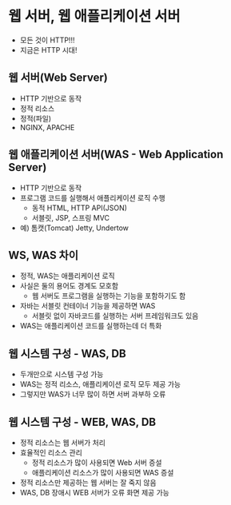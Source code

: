 # 웹 서버, 웹 애플리케이션 서버
- 모든 것이 HTTP!!!
- 지금은 HTTP 시대!

## 웹 서버(Web Server)
- HTTP 기반으로 동작
- 정적 리소스
- 정적(파일)
- NGINX, APACHE

## 웹 애플리케이션 서버(WAS - Web Application Server)
- HTTP 기반으로 동작
- 프로그램 코드를 실행해서 애플리케이션 로직 수행
  - 동적 HTML, HTTP API(JSON)
  - 서블릿, JSP, 스프링 MVC
- 예) 톰캣(Tomcat) Jetty, Undertow

## WS, WAS 차이
- 정적, WAS는 애플리케이션 로직
- 사실은 둘의 용어도 경계도 모호함
  - 웹 서버도 프로그램을 실행하는 기능을 포함하기도 함
- 자바는 서블릿 컨테이너 기능을 제공하면 WAS
  - 서블릿 없이 자바코드를 실행하는 서버 프레임워크도 있음
- WAS는 애플리케이션 코드를 실행하는데 더 특화

## 웹 시스템 구성 - WAS, DB
- 두개만으로 시스템 구성 가능
- WAS는 정적 리소스, 애플리케이션 로직 모두 제공 가능
- 그렇지만 WAS가 너무 많이 하면 서버 과부하 오류

## 웹 시스템 구성 - WEB, WAS, DB
- 정적 리소스는 웹 서버가 처리
- 효율적인 리소스 관리
  - 정적 리소스가 많이 사용되면 Web 서버 증설
  - 애플리케이션 리소스가 많이 사용되면 WAS 증설
- 정적 리소스만 제공하는 웹 서버는 잘 죽지 않음
- WAS, DB 장애시 WEB 서버가 오류 화면 제공 가능












